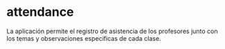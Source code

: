 # attendance
La aplicación permite el registro de asistencia de los profesores junto con los temas y observaciones específicas de cada clase.
